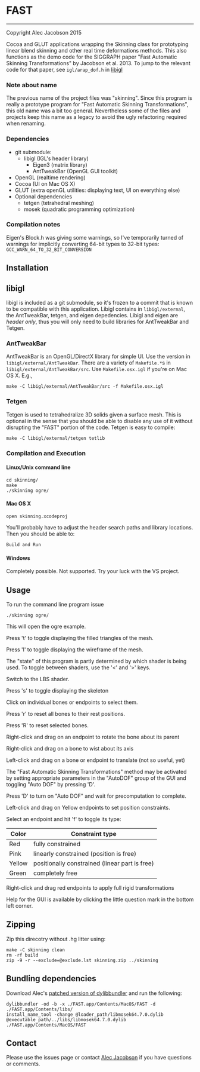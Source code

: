 # FAST
--------
Copyright Alec Jacobson 2015

Cocoa and GLUT applications wrapping the Skinning class for prototyping linear
blend skinning and other real time deformations methods. This also functions as
the demo code for the SIGGRAPH paper "Fast Automatic Skinning Transformations"
by Jacobson et al. 2013. To jump to the relevant code for that paper, see
`igl/arap_dof.h` in [libigl](https://github.com/libigl/libigl/)

### Note about name ###
The previous name of the project files was "skinning". Since this program is
really a prototype program for "Fast Automatic Skinning Transformations", this
old name was a bit too general. Nevertheless some of the files and projects
keep this name as a legacy to avoid the ugly refactoring required when
renaming.

### Dependencies ###
- git submodule:
  - libigl (IGL's header library) 
    - Eigen3 (matrix library)
    - AntTweakBar (OpenGL GUI toolkit)
- OpenGL (realtime rendering)
- Cocoa (UI on Mac OS X)
- GLUT (extra openGL utilities: displaying text, UI on everything else)
- Optional dependencies
  - tetgen (tetrahedral meshing)
  - mosek (quadratic programming optimization)

### Compilation notes ###
Eigen's Block.h was giving some warnings, so I've temporarily turned of
warnings for implicitly converting 64-bit types to 32-bit types:
`GCC_WARN_64_TO_32_BIT_CONVERSION`
  

## Installation ##

## libigl

libigl is included as a git submodule, so it's frozen to a commit that is known
to be compatible with this application. Libigl contains in `libigl/external`,
the AntTweakBar, tetgen, and eigen depedencies. Libigl and eigen are _header
only_, thus you will only need to build libraries for AntTweakBar and Tetgen.

### AntTweakBar

AntTweakBar is an OpenGL/DirectX library for simple UI. Use the version in
`libigl/external/AntTweakBar`. There are a variety of `Makefile.*`s in
`libigl/external/AntTweakBar/src`. Use `Makefile.osx.igl` if you're on Mac OS
X. E.g., 

    make -C libigl/external/AntTweakBar/src -f Makefile.osx.igl


### Tetgen

Tetgen is used to tetrahedralize 3D solids given a surface mesh. This is
optional in the sense that you should be able to disable any use of it without
disrupting the "FAST" portion of the code. Tetgen is easy to compile:


    make -C libigl/external/tetgen tetlib
  
### Compilation and Execution ###

#### Linux/Unix command line ####

    cd skinning/
    make
    ./skinning ogre/

#### Mac OS X ####

    open skinning.xcodeproj

You'll probably have to adjust the header search paths and library locations.
Then you should be able to:

    Build and Run

#### Windows ####
Completely possible. Not supported. Try your luck with the VS project.

## Usage ##
To run the command line program issue

    ./skinning ogre/

This will open the ogre example. 

Press 't' to toggle displaying the filled triangles of the mesh.

Press 'l' to toggle displaying the wireframe of the mesh.

The "state" of this program is partly determined by which shader is being
used. To toggle between shaders, use the '<' and '>' keys. 

Switch to the LBS shader.

Press 's' to toggle displaying the skeleton

Click on individual bones or endpoints to select them.

Press 'r' to reset all bones to their rest positions.

Press 'R' to reset selected bones.

Right-click and drag on an endpoint to rotate the bone about its parent

Right-click and drag on a bone to wist about its axis

Left-click and drag on a bone or endpoint to translate (not so useful, yet)

The "Fast Automatic Skinning Transformations" method may be activated by
setting appropriate parameters in the "AutoDOF" group of the GUI and
toggling "Auto DOF" by pressing 'D'.

Press 'D' to turn on "Auto DOF" and wait for precomputation to complete.

Left-click and drag on Yellow endpoints to set position constraints.

Select an endpoint and hit 'f' to toggle its type:

|Color  | Constraint type                                |
|-------|------------------------------------------------|
|Red    | fully constrained                              |
|Pink   | linearly constrained (position is free)        |
|Yellow | positionally constrained (linear part is free) |
|Green  | completely free                                |

Right-click and drag red endpoints to apply full rigid transformations

Help for the GUI is available by clicking the little question mark in the
bottom left corner.

## Zipping ##
Zip this direcotry without .hg litter using:
  
    make -C skinning clean
    rm -rf build
    zip -9 -r --exclude=@exclude.lst skinning.zip ../skinning

## Bundling dependencies
Download Alec's [patched version of
dylibbundler](https://github.com/alecjacobson/macdylibbundler) and run the
following:

    dylibbundler -od -b -x ./FAST.app/Contents/MacOS/FAST -d ./FAST.app/Contents/libs/
    install_name_tool -change @loader_path/libmosek64.7.0.dylib @executable_path/../libs/libmosek64.7.0.dylib  ./FAST.app/Contents/MacOS/FAST

## Contact ##
Please use the issues page or contact [Alec
Jacobson](mailto:alecjacobson@gmail.com) if you have questions or comments.
